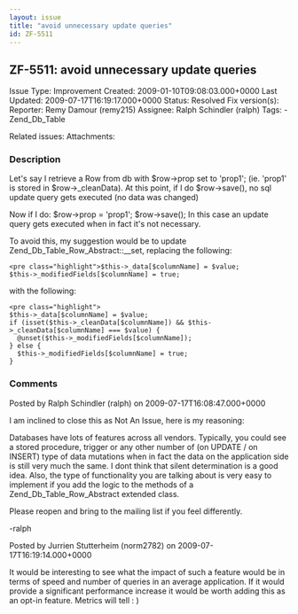 ```yaml
---
layout: issue
title: "avoid unnecessary update queries"
id: ZF-5511
---
```


ZF-5511: avoid unnecessary update queries
-----------------------------------------

 Issue Type: Improvement Created: 2009-01-10T09:08:03.000+0000 Last Updated: 2009-07-17T16:19:17.000+0000 Status: Resolved Fix version(s): 
 Reporter:  Remy Damour (remy215)  Assignee:  Ralph Schindler (ralph)  Tags: - Zend\_Db\_Table
 
 Related issues: 
 Attachments: 
### Description

Let's say I retrieve a Row from db with $row->prop set to 'prop1'; (ie. 'prop1' is stored in $row->\_cleanData). At this point, if I do $row->save(), no sql update query gets executed (no data was changed)

Now if I do: $row->prop = 'prop1'; $row->save(); In this case an update query gets executed when in fact it's not necessary.

To avoid this, my suggestion would be to update Zend\_Db\_Table\_Row\_Abstract::\_\_set, replacing the following:

 
    <pre class="highlight">$this->_data[$columnName] = $value;
    $this->_modifiedFields[$columnName] = true;

with the following:

 
    <pre class="highlight">
    $this->_data[$columnName] = $value;
    if (isset($this->_cleanData[$columnName]) && $this->_cleanData[$columnName] === $value) {
      @unset($this->_modifiedFields[$columnName]);
    } else {
      $this->_modifiedFields[$columnName] = true;
    }


 

 

### Comments

Posted by Ralph Schindler (ralph) on 2009-07-17T16:08:47.000+0000

I am inclined to close this as Not An Issue, here is my reasoning:

Databases have lots of features across all vendors. Typically, you could see a stored procedure, trigger or any other number of (on UPDATE / on INSERT) type of data mutations when in fact the data on the application side is still very much the same. I dont think that silent determination is a good idea. Also, the type of functionality you are talking about is very easy to implement if you add the logic to the methods of a Zend\_Db\_Table\_Row\_Abstract extended class.

Please reopen and bring to the mailing list if you feel differently.

-ralph

 

 

Posted by Jurrien Stutterheim (norm2782) on 2009-07-17T16:19:14.000+0000

It would be interesting to see what the impact of such a feature would be in terms of speed and number of queries in an average application. If it would provide a significant performance increase it would be worth adding this as an opt-in feature. Metrics will tell : )

 

 